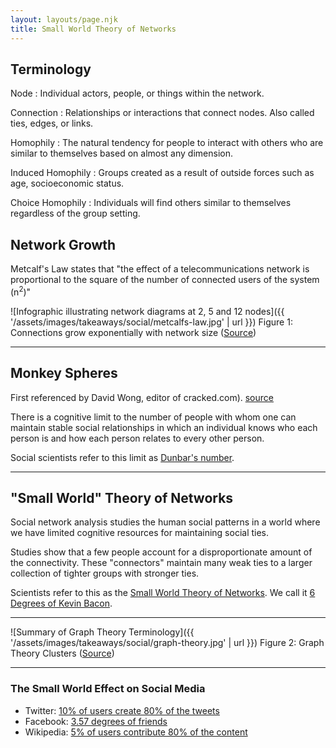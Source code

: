 ```yaml
---
layout: layouts/page.njk
title: Small World Theory of Networks
---
```


## Terminology
Node
: Individual actors, people, or things within the network.

Connection
: Relationships or interactions that connect nodes. Also called ties, edges, or links.

Homophily
: The natural tendency for people to interact with others who are similar to themselves based on almost any dimension. 

Induced Homophily
: Groups created as a result of outside forces such as age, socioeconomic status.

Choice Homophily
: Individuals will find others similar to themselves regardless of the group setting.


## Network Growth
Metcalf's Law states that "the effect of a telecommunications network is proportional to the square of the number of connected users of the system (n<sup>2</sup>)"

![Infographic illustrating network diagrams at 2, 5 and 12 nodes]({{ '/assets/images/takeaways/social/metcalfs-law.jpg' | url }})
Figure 1: Connections grow exponentially with network size ([Source](https://medium.com/@embrkbusiness/knowledge-and-metcalfes-law-f0bc13a33db3))

---

## Monkey Spheres
First referenced by David Wong, editor of cracked.com). [source](https://www.cracked.com/article_14990_what-monkeysphere.html)

There is a cognitive limit to the number of people with whom one can maintain stable social relationships in which an individual knows who each person is and how each person relates to every other person. 

Social scientists refer to this limit as [Dunbar's number](https://en.wikipedia.org/wiki/Dunbar%27s_number).

---

## "Small World" Theory of Networks
Social network analysis studies the human social patterns in a world where we have limited cognitive resources for maintaining social ties. 

Studies show that a few people account for a disproportionate amount of the connectivity. These "connectors" maintain many weak ties to a larger collection of tighter groups with stronger ties.

Scientists refer to this as the [Small World Theory of Networks](https://en.wikipedia.org/wiki/Small-world_network). We call it [6 Degrees of Kevin Bacon](https://www.google.com/search?q=6+degrees+of+kevin+bacon).

---

![Summary of Graph Theory Terminology]({{ '/assets/images/takeaways/social/graph-theory.jpg' | url }})
Figure 2: Graph Theory Clusters ([Source](https://sciences.ucf.edu/psychology/lighthalllab/dr-lighthall-contributes-to-new-systematic-review-of-graph-theory/))

---

### The Small World Effect on Social Media
- Twitter: [10% of users create 80% of the tweets](https://www.searchenginejournal.com/10-of-twitter-users-are-creating-80-of-tweets/305101/)
- Facebook: [3.57 degrees of friends](https://www.bbc.com/news/newsbeat-35500398)
- Wikipedia: [5% of users contribute 80% of the content](https://www.nature.com/articles/srep01783)

